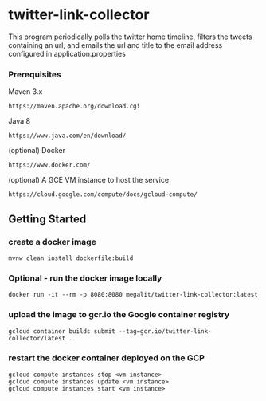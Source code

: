 
# twitter-link-collector

This program periodically polls the twitter home timeline, filters the tweets containing an url,
and emails the url and title to the email address configured in application.properties


### Prerequisites

Maven 3.x
```
https://maven.apache.org/download.cgi
```

Java 8
```
https://www.java.com/en/download/
```

(optional) Docker
```
https://www.docker.com/
```


(optional) A GCE VM instance to host the service
```
https://cloud.google.com/compute/docs/gcloud-compute/
```


## Getting Started

### create a docker image

```
mvnw clean install dockerfile:build
```

### Optional - run the docker image locally

```
docker run -it --rm -p 8080:8080 megalit/twitter-link-collector:latest
```

### upload the image to gcr.io the Google container registry

```
gcloud container builds submit --tag=gcr.io/twitter-link-collector/latest .
```

### restart the docker container deployed on the GCP

```
gcloud compute instances stop <vm instance>
gcloud compute instances update <vm instance>
gcloud compute instances start <vm instance>
```






